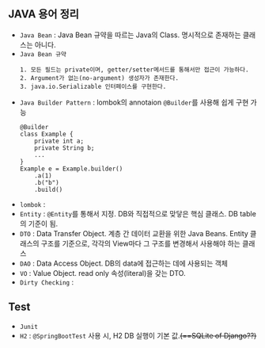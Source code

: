 ## JAVA 용어 정리
- `Java Bean` : Java Bean 규약을 따르는 Java의 Class. 명시적으로 존재하는 클래스는 아니다.
- `Java Bean 규약` 
    ```
    1. 모든 필드는 private이며, getter/setter메서드를 통해서만 접근이 가능하다.
    2. Argument가 없는(no-argument) 생성자가 존재한다.
    3. java.io.Serializable 인터페이스를 구현한다.
    ```
- `Java Builder Pattern` : lombok의 annotaion `@Builder`를 사용해 쉽게 구현 가능
    ```
    @Builder
    class Example { 
        private int a;
        private String b;
        ... 
    } 
    Example e = Example.builder()
        .a(1)
        .b("b")
        .build()
    ```
- `lombok` : 
- `Entity` : `@Entity`를 통해서 지정. DB와 직접적으로 맞닿은 핵심 클래스. DB table의 기준이 됨.
- `DTO` : Data Transfer Object. 계층 간 데이터 교환을 위한 Java Beans. Entity 클래스의 구조를 기준으로, 
각각의 View마다 그 구조를 변경해서 사용해야 하는 클래스 
- `DAO` : Data Access Object. DB의 data에 접근하는 데에 사용되는 객체
- `VO` : Value Object. read only 속성(literal)을 갖는 DTO. 
- `Dirty Checking` : 

## Test
- `Junit`
- `H2` : `@SpringBootTest` 사용 시, H2 DB 실행이 기본 값.~~(==SQLite of Django??)~~